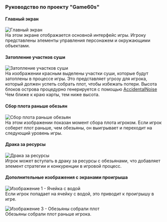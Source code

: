 ### Руководство по проекту "Game60s"

#### Главный экран
![Главный экран](https://github.com/mcdodik20008/Game60s/assets/100521935/ea25cf52-5811-4be6-b722-e928c673279f)  
На этом экране отображается основной интерфейс игры. Игроку представлены элементы управления персонажем и окружающими объектами.

#### Затопление участков суши
![Затопление участков суши](https://github.com/mcdodik20008/Game60s/assets/100521935/3b658d8e-6a39-4522-aa80-de932ffb8d3d)  
На изображении красным выделены участки суши, которые будут затоплены в процессе игры. 
Это представляет угрозу для игрока, который должен успеть собрать плот, чтобы избежать потери.
Высота блоков острова процедурно генерируется с помощью [AccidentalNoise](https://github.com/miketucker/Unity-Accidental-Noise) 
Чем ближе к краю карты, тем ниже высота.

#### Сбор плота раньше обезьян
![Сбор плота раньше обезьян](https://github.com/mcdodik20008/Game60s/assets/100521935/13030e6a-1c9a-431c-8965-8de1075d0b4e)  
На этом изображении показан момент сбора плота игроком. 
Если игрок соберет плот раньше, чем обезьяны, он выигрывает и переходит на следующий уровень игры.

#### Драка за ресурсы
![Драка за ресурсы](https://github.com/mcdodik20008/Game60s/assets/100521935/cc220900-fb83-4774-9324-4625ee0f8307)  
Игрок может вступать в драку за ресурсы с обезьянами, что добавляет элемент стратегии и конкуренции в игровой процесс.

#### Дополнительные изображения с экранами проигрыша
![Изображение 1 - Ячейка с водой](https://github.com/mcdodik20008/Game60s/assets/100521935/87337c74-2071-4bb6-8841-4b52241a2619)  
Если игрок попадает на ячейку с водой, это приводит к проигрышу в игре.

![Изображение 3 - Обезьяны собрали плот](https://github.com/mcdodik20008/Game60s/assets/100521935/521c2a3b-e273-4fc4-89a6-fc3648bdada4)  
Обезьяны собрали плот раньше игрока.
